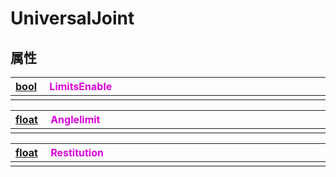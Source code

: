 # UniversalJoint

## 属性

|<div style="width:700px">[bool](/Api/DataType/Bool.md) &emsp;<font color="dd00dd">LimitsEnable</font></div>|
|:---|
||

|<div style="width:700px">[float](/Api/DataType/Number.md) &emsp;<font color="dd00dd">Anglelimit</font></div>|
|:---|
||

|<div style="width:700px">[float](/Api/DataType/Number.md) &emsp;<font color="dd00dd">Restitution</font></div>|
|:---|
||

